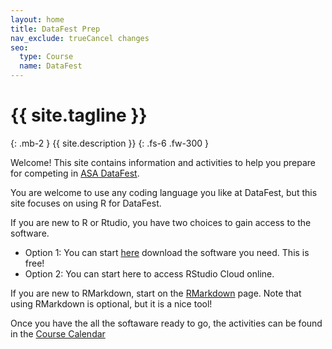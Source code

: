 ```yaml
---
layout: home
title: DataFest Prep
nav_exclude: trueCancel changes
seo:
  type: Course
  name: DataFest 
---
```


# {{ site.tagline }}
{: .mb-2 }
{{ site.description }}
{: .fs-6 .fw-300 }


Welcome! This site contains information and activities to help you prepare for competing in [ASA DataFest](https://ww2.amstat.org/education/datafest/).

You are welcome to use any coding language you like at DataFest, but this site focuses on using R for DataFest. 

If you are new to R or Rtudio, you have two choices to gain access to the software. 
* Option 1: You can start [here](https://datafest-prep.github.io//software_installation/) download the software you need. This is free! 
* Option 2: You can start here to access RStudio Cloud online. 

If you are new to RMarkdown, start on the [RMarkdown](https://datafest-prep.github.io//class_activities/rmarkdown_instructions/) page. Note that using RMarkdown is optional, but it is a nice tool!

Once you have the all the softaware ready to go, the activities can be found in the [Course Calendar](https://datafest-prep.github.io//calendar/)

